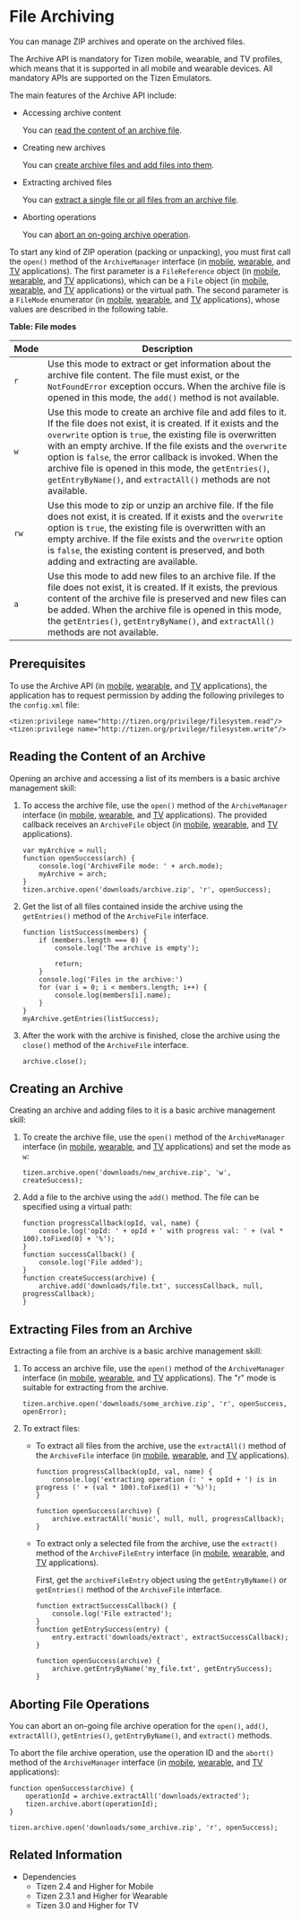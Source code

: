 # File Archiving

You can manage ZIP archives and operate on the archived files.

The Archive API is mandatory for Tizen mobile, wearable, and TV profiles, which means that it is supported in all mobile and wearable devices. All mandatory APIs are supported on the Tizen Emulators.

The main features of the Archive API include:

- Accessing archive content   

  You can [read the content of an archive file](#reading-the-content-of-an-archive).

- Creating new archives

  You can [create archive files and add files into them](#creating-an-archive).

- Extracting archived files

  You can [extract a single file or all files from an archive file](#extracting-files-from-an-archive).

- Aborting operations

  You can [abort an on-going archive operation](#aborting-file-operations).

To start any kind of ZIP operation (packing or unpacking), you must first call the `open()` method of the `ArchiveManager` interface (in [mobile](../../../../org.tizen.web.apireference/html/device_api/mobile/tizen/archive.html#ArchiveManager), [wearable](../../../../org.tizen.web.apireference/html/device_api/wearable/tizen/archive.html#ArchiveManager), and [TV](../../../../org.tizen.web.apireference/html/device_api/tv/tizen/archive.html#ArchiveManager) applications). The first parameter is a `FileReference` object (in [mobile](../../../../org.tizen.web.apireference/html/device_api/mobile/tizen/archive.html#FileReference), [wearable](../../../../org.tizen.web.apireference/html/device_api/wearable/tizen/archive.html#FileReference), and [TV](../../../../org.tizen.web.apireference/html/device_api/tv/tizen/archive.html#FileReference) applications), which can be a `File` object (in [mobile](../../../../org.tizen.web.apireference/html/device_api/mobile/tizen/filesystem.html#File), [wearable](../../../../org.tizen.web.apireference/html/device_api/wearable/tizen/filesystem.html#File), and [TV](../../../../org.tizen.web.apireference/html/device_api/tv/tizen/filesystem.html#File) applications) or the virtual path. The second parameter is a `FileMode` enumerator (in [mobile](../../../../org.tizen.web.apireference/html/device_api/mobile/tizen/filesystem.html#FileMode), [wearable](../../../../org.tizen.web.apireference/html/device_api/wearable/tizen/filesystem.html#FileMode), and [TV](../../../../org.tizen.web.apireference/html/device_api/tv/tizen/filesystem.html#FileMode) applications), whose values are described in the following table.

**Table: File modes**

| Mode | Description                              |
| ---- | ---------------------------------------- |
| `r`  | Use this mode to extract or get information about the archive file content.     The file must exist, or the `NotFoundError` exception occurs.     When the archive file is opened in this mode, the `add()` method is not available. |
| `w`  | Use this mode to create an archive file and add files to it.     If the file does not exist, it is created. If it exists and the `overwrite` option is `true`, the existing file is overwritten with an empty archive. If the file exists and the `overwrite` option is `false`, the error callback is invoked.     When the archive file is opened in this mode, the `getEntries()`, `getEntryByName()`, and `extractAll()` methods are not available. |
| `rw` | Use this mode to zip or unzip an archive file.     If the file does not exist, it is created. If it exists and the `overwrite` option is `true`, the existing file is overwritten with an empty archive. If the file exists and the `overwrite` option is `false`, the existing content is preserved, and both adding and extracting are available. |
| `a`  | Use this mode to add new files to an archive file.     If the file does not exist, it is created. If it exists, the previous content of the archive file is preserved and new files can be added.     When the archive file is opened in this mode, the `getEntries()`, `getEntryByName()`, and `extractAll()` methods are not available. |

## Prerequisites

To use the Archive API (in [mobile](../../../../org.tizen.web.apireference/html/device_api/mobile/tizen/archive.html), [wearable](../../../../org.tizen.web.apireference/html/device_api/wearable/tizen/archive.html), and [TV](../../../../org.tizen.web.apireference/html/device_api/tv/tizen/archive.html) applications), the application has to request permission by adding the following privileges to the `config.xml` file:

```
<tizen:privilege name="http://tizen.org/privilege/filesystem.read"/>
<tizen:privilege name="http://tizen.org/privilege/filesystem.write"/>
```

## Reading the Content of an Archive

Opening an archive and accessing a list of its members is a basic archive management skill:

1. To access the archive file, use the `open()` method of the `ArchiveManager` interface (in [mobile](../../../../org.tizen.web.apireference/html/device_api/mobile/tizen/archive.html#ArchiveManager), [wearable](../../../../org.tizen.web.apireference/html/device_api/wearable/tizen/archive.html#ArchiveManager), and [TV](../../../../org.tizen.web.apireference/html/device_api/tv/tizen/archive.html#ArchiveManager) applications). The provided callback receives an `ArchiveFile` object (in [mobile](../../../../org.tizen.web.apireference/html/device_api/mobile/tizen/archive.html#ArchiveFile), [wearable](../../../../org.tizen.web.apireference/html/device_api/wearable/tizen/archive.html#ArchiveFile), and [TV](../../../../org.tizen.web.apireference/html/device_api/tv/tizen/archive.html#ArchiveFile) applications).

   ```
   var myArchive = null;
   function openSuccess(arch) {
       console.log('ArchiveFile mode: ' + arch.mode);
       myArchive = arch;
   }
   tizen.archive.open('downloads/archive.zip', 'r', openSuccess);
   ```

2. Get the list of all files contained inside the archive using the `getEntries()` method of the `ArchiveFile` interface.

   ```
   function listSuccess(members) {
       if (members.length === 0) {
           console.log('The archive is empty');

           return;
       }
       console.log('Files in the archive:')
       for (var i = 0; i < members.length; i++) {
           console.log(members[i].name);
       }
   }
   myArchive.getEntries(listSuccess);
   ```

3. After the work with the archive is finished, close the archive  using the `close()` method of the `ArchiveFile` interface.

   ```
   archive.close();
   ```

## Creating an Archive

Creating an archive and adding files to it is a basic archive management skill:

1. To create the archive file, use the `open()` method of the `ArchiveManager` interface (in [mobile](../../../../org.tizen.web.apireference/html/device_api/mobile/tizen/archive.html#ArchiveManager), [wearable](../../../../org.tizen.web.apireference/html/device_api/wearable/tizen/archive.html#ArchiveManager), and [TV](../../../../org.tizen.web.apireference/html/device_api/tv/tizen/archive.html#ArchiveManager) applications) and set the mode as `w`:

   ```
   tizen.archive.open('downloads/new_archive.zip', 'w', createSuccess);
   ```

2. Add a file to the archive using the `add()` method. The file can be specified using a virtual path:

   ```
   function progressCallback(opId, val, name) {
       console.log('opId: ' + opId + ' with progress val: ' + (val * 100).toFixed(0) + '%');
   }
   function successCallback() {
       console.log('File added');
   }
   function createSuccess(archive) {
       archive.add('downloads/file.txt', successCallback, null, progressCallback);
   }
   ```

## Extracting Files from an Archive

Extracting a file from an archive is a basic archive management skill:

1. To access an archive file, use the `open()` method of the `ArchiveManager` interface (in [mobile](../../../../org.tizen.web.apireference/html/device_api/mobile/tizen/archive.html#ArchiveManager), [wearable](../../../../org.tizen.web.apireference/html/device_api/wearable/tizen/archive.html#ArchiveManager), and [TV](../../../../org.tizen.web.apireference/html/device_api/tv/tizen/archive.html#ArchiveManager) applications). The "r" mode is suitable for extracting from the archive.

   ```
   tizen.archive.open('downloads/some_archive.zip', 'r', openSuccess, openError);
   ```

2. To extract files:

   - To extract all files from the archive, use the `extractAll()` method of the `ArchiveFile` interface (in [mobile](../../../../org.tizen.web.apireference/html/device_api/mobile/tizen/archive.html#ArchiveFile), [wearable](../../../../org.tizen.web.apireference/html/device_api/wearable/tizen/archive.html#ArchiveFile), and [TV](../../../../org.tizen.web.apireference/html/device_api/tv/tizen/archive.html#ArchiveFile) applications).

     ```
     function progressCallback(opId, val, name) {
         console.log('extracting operation (: ' + opId + ') is in progress (' + (val * 100).toFixed(1) + '%)');
     }

     function openSuccess(archive) {
         archive.extractAll('music', null, null, progressCallback);
     }
     ```

   - To extract only a selected file from the archive, use the `extract()` method of the `ArchiveFileEntry` interface (in [mobile](../../../../org.tizen.web.apireference/html/device_api/mobile/tizen/archive.html#ArchiveFileEntry), [wearable](../../../../org.tizen.web.apireference/html/device_api/wearable/tizen/archive.html#ArchiveFileEntry), and [TV](../../../../org.tizen.web.apireference/html/device_api/tv/tizen/archive.html#ArchiveFileEntry) applications).

     First, get the `archiveFileEntry` object using the `getEntryByName()` or `getEntries()` method of the `ArchiveFile` interface.

     ```
     function extractSuccessCallback() {
         console.log('File extracted');
     }
     function getEntrySuccess(entry) {
         entry.extract('downloads/extract', extractSuccessCallback);
     }

     function openSuccess(archive) {
         archive.getEntryByName('my_file.txt', getEntrySuccess);
     }
     ```

## Aborting File Operations

You can abort an on-going file archive operation for the `open()`, `add()`, `extractAll()`, `getEntries()`, `getEntryByName()`, and `extract()` methods.

To abort the file archive operation, use the operation ID and the `abort()` method of the `ArchiveManager` interface (in [mobile](../../../../org.tizen.web.apireference/html/device_api/mobile/tizen/archive.html#ArchiveManager), [wearable](../../../../org.tizen.web.apireference/html/device_api/wearable/tizen/archive.html#ArchiveManager), and [TV](../../../../org.tizen.web.apireference/html/device_api/tv/tizen/archive.html#ArchiveManager) applications):

```
function openSuccess(archive) {
    operationId = archive.extractAll('downloads/extracted');
    tizen.archive.abort(operationId);
}

tizen.archive.open('downloads/some_archive.zip', 'r', openSuccess);
```

## Related Information
* Dependencies
  - Tizen 2.4 and Higher for Mobile
  - Tizen 2.3.1 and Higher for Wearable
  - Tizen 3.0 and Higher for TV

